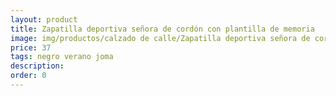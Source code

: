 ```yaml
---
layout: product
title: Zapatilla deportiva señora de cordón con plantilla de memoria 
image: img/productos/calzado de calle/Zapatilla deportiva señora de cordón con plantilla de memoria =37 =negro verano joma.webp
price: 37 
tags: negro verano joma
description: 
order: 0
---
```


